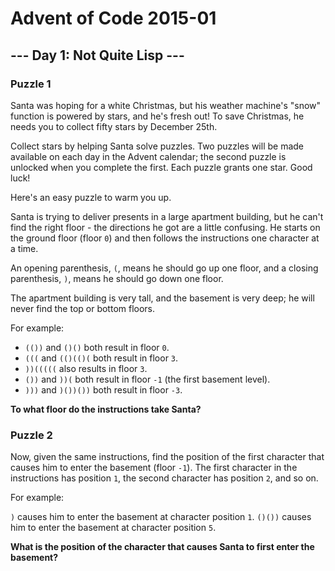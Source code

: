 # Advent of Code 2015-01

## --- Day 1: Not Quite Lisp ---

### Puzzle 1

Santa was hoping for a white Christmas, but his weather machine's "snow"
function is powered by stars, and he's fresh out! To save Christmas, he needs
you to collect fifty stars by December 25th.

Collect stars by helping Santa solve puzzles.  Two puzzles will be made
available on each day in the Advent calendar; the second puzzle is unlocked when
you complete the first.  Each puzzle grants one star.  Good luck!

Here's an easy puzzle to warm you up.

Santa is trying to deliver presents in a large apartment building, but he can't
find the right floor - the directions he got are a little confusing.  He starts
on the ground floor (floor `0`) and then follows the instructions one character
at a time.

An opening parenthesis, `(`, means he should go up one floor, and a closing
parenthesis, `)`, means he should go down one floor.

The apartment building is very tall, and the basement is very deep; he will
never find the top or bottom floors.

For example:

- `(())` and `()()` both result in floor `0`.
- `(((` and `(()(()(` both result in floor `3`.
- `))(((((` also results in floor `3`.
- `())` and `))(` both result in floor `-1` (the first basement level).
- `)))` and `)())())` both result in floor `-3`.

**To what floor do the instructions take Santa?**

### Puzzle 2

Now, given the same instructions, find the position of the first character that
causes him to enter the basement (floor `-1`).  The first character in the
instructions has position `1`, the second character has position `2`, and so on.

For example:

`)` causes him to enter the basement at character position `1`.  `()())` causes
him to enter the basement at character position `5`.

**What is the position of the character that causes Santa to first enter the
basement?**
